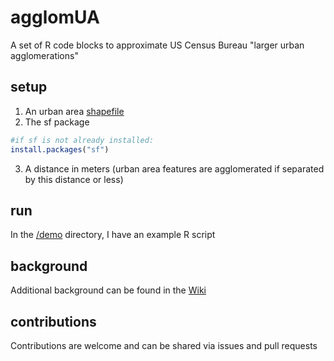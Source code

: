 # agglomUA
A set of R code blocks to approximate US Census Bureau "larger urban agglomerations"
## setup
1. An urban area [shapefile](https://www.census.gov/cgi-bin/geo/shapefiles/)
1. The sf package
```r
#if sf is not already installed:
install.packages("sf")
```
3. A distance in meters (urban area features are agglomerated if separated by this distance or less)
## run
In the [/demo](/demo/) directory, I have an example R script
## background
Additional background can be found in the [Wiki](https://github.com/Phylloxera/agglomUA/wiki)
## contributions
Contributions are welcome and can be shared via issues and pull requests
